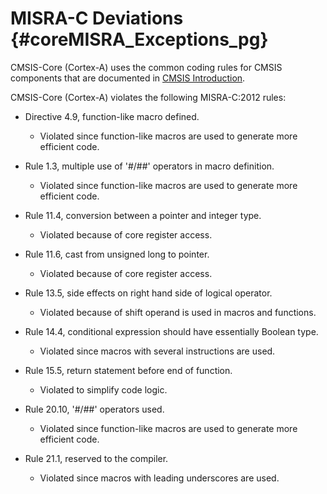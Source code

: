 # MISRA-C Deviations {#coreMISRA_Exceptions_pg}

CMSIS-Core (Cortex-A) uses the common coding rules for CMSIS components that are documented in 
[CMSIS Introduction](../General/index.html).

CMSIS-Core (Cortex-A) violates the following MISRA-C:2012 rules:

 - Directive 4.9, function-like macro defined.<br>
   - Violated since function-like macros are used to generate more efficient code. 
   
 - Rule 1.3, multiple use of '#/##' operators in macro definition.<br>
   - Violated since function-like macros are used to generate more efficient code. 
   
 - Rule 11.4, conversion between a pointer and integer type.<br>
   - Violated because of core register access. 
   
 - Rule 11.6, cast from unsigned long to pointer.<br>
   - Violated because of core register access. 
   
 - Rule 13.5, side effects on right hand side of logical operator.<br>
   - Violated because of shift operand is used in macros and functions. 
   
 - Rule 14.4, conditional expression should have essentially Boolean type.<br>
   - Violated since macros with several instructions are used.
  
 - Rule 15.5, return statement before end of function.<br>
   - Violated to simplify code logic. 

 - Rule 20.10, '#/##' operators used.<br>
   - Violated since function-like macros are used to generate more efficient code. 
   
 - Rule 21.1, reserved to the compiler.<br>
   - Violated since macros with leading underscores are used. 
